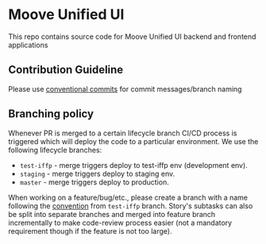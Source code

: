 # Moove Unified UI

This repo contains source code for Moove Unified UI backend and frontend applications

## Contribution Guideline

Please use [conventional commits](https://www.conventionalcommits.org/en/v1.0.0/) for commit messages/branch naming

## Branching policy

Whenever PR is merged to a certain lifecycle branch CI/CD process is triggered which will deploy the code to a particular environment. We use the following lifecycle branches:

- `test-iffp` - merge triggers deploy to test-iffp env (development env).
- `staging` - merge triggers deploy to staging env.
- `master` - merge triggers deploy to production.

When working on a feature/bug/etc., please create a branch with a name following the [convention](https://www.conventionalcommits.org/en/v1.0.0/) from `test-iffp` branch. Story's subtasks can also be split into separate branches and merged into feature branch incrementally to make code-review process easier (not a mandatory requirement though if the feature is not too large).
